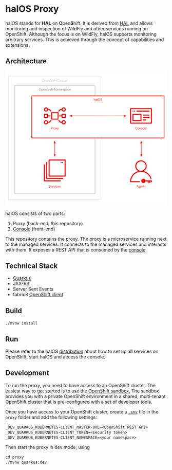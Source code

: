 # halOS Proxy

halOS stands for **HAL** on **O**pen**S**hift. It is derived from [HAL](https://hal.github.io/)  and allows monitoring and inspection of WildFly and other services running on OpenShift. Although the focus is on WildFly, halOS supports monitoring arbitrary services. This is achieved through the concept of capabilities and extensions.

## Architecture

![halos](halos.svg)

halOS consists of two parts:

1. Proxy (back-end, this repository)
2. [Console](https://github.com/hal/halos-console) (front-end)

This repository contains the proxy. The proxy is a microservice running next to the managed services. It connects to the managed services and interacts with them. It exposes a REST API that is consumed by the [console](https://github.com/hal/halos-console).  

## Technical Stack

- [Quarkus](https://quarkus.io)
- JAX-RS
- Server Sent Events 
- fabric8 [OpenShift client](https://github.com/fabric8io/kubernetes-client)

## Build

```shell
./mvnw install
```

## Run

Please refer to the halOS [distribution](https://github.com/hal/halos-distribution#readme) about how to set up all services on OpenShift, start halOS and access the console.

## Development

To run the proxy, you need to have access to an OpenShift cluster. The easiest way to get started is to use the [OpenShift sandbox](https://developers.redhat.com/developer-sandbox). The sandbox provides you with a private OpenShift environment in a shared, multi-tenant OpenShift cluster that is pre-configured with a set of developer tools.

Once you have access to your OpenShift cluster, create a [`.env`](https://quarkus.io/guides/config-reference#env-file) file in the `proxy` folder and add the following settings:

```shell
_DEV_QUARKUS_KUBERNETES-CLIENT_MASTER-URL=<OpenShift REST API>
_DEV_QUARKUS_KUBERNETES-CLIENT_TOKEN=<security token>
_DEV_QUARKUS_KUBERNETES-CLIENT_NAMESPACE=<your namespace>
```

Then start the proxy in dev mode, using

```shell
cd proxy
./mvnw quarkus:dev
```
